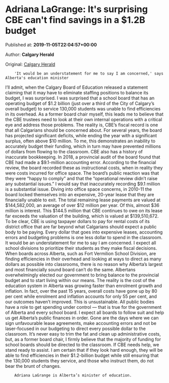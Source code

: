
# Adriana LaGrange: It's surprising CBE can't find savings in a $1.2B budget

Published at: **2019-11-05T22:04:57+00:00**

Author: **Calgary Herald**

Original: [Calgary Herald](https://calgaryherald.com/opinion/columnists/adriana-lagrange-its-surprising-cbe-cant-find-savings-in-a-1-2b-budget)


        'It would be an understatement for me to say I am concerned,' says Alberta's education minister
      
I’ll admit, when the Calgary Board of Education released a statement claiming that it may have to eliminate staffing positions to balance its budget, I was surprised.
I was surprised that a school board that has an operating budget of $1.2 billion (just over a third of the City of Calgary’s overall budget) to service 130,000 students was unable to find efficiencies in its overhead. As a former board chair myself, this leads me to believe that the CBE trustees need to look at their own internal operations with a critical eye and address those problems.
The reality is, CBE’s fiscal record is one that all Calgarians should be concerned about. For several years, the board has projected significant deficits, while ending the year with a significant surplus, often above $10 million. To me, this demonstrates an inability to accurately budget their funding, which in turn may have prevented millions of dollars from flowing to the classroom.
CBE also has a history of inaccurate bookkeeping. In 2018, a provincial audit of the board found that CBE had made a $9.1-million accounting error. According to the financial review, the board recorded these as instructional costs, when in reality they were costs incurred for office space. The board’s public reaction was that they were “happy to comply” and that the “operational review didn’t raise any substantial issues.” I would say that inaccurately recording $9.1 million is a substantial issue.
Diving into office space concerns, in 2010-11 the board locked themselves into an expensive, 20-year lease that they are financially unable to exit. The total remaining lease payments are valued at $144,582,000, an average of over $12 million per year. Of this, almost $36 million is interest. This $144.5 million that CBE continues to owe on its lease far exceeds the valuation of the building, which is valued at $139,510,672. To be clear, CBE is using taxpayer dollars to pay for rental costs of its district office that are far beyond what Calgarians should expect a public body to be paying. Every dollar that goes into expensive leases, accounting errors and budgeting problems is one less dollar to spend in the classroom.
It would be an understatement for me to say I am concerned.
I expect all school divisions to prioritize their students as they make fiscal decisions. When boards across Alberta, such as Fort Vermilion School Division, are finding efficiencies in their overhead and looking at ways to direct as many dollars as possible into classrooms, there is no reason why Alberta’s largest and most financially sound board can’t do the same.
Albertans overwhelmingly elected our government to bring balance to the provincial budget and to start living within our means. The reality is the cost of the education system in Alberta was growing faster than enrolment growth and inflation. In fact, over the past 15 years, overall costs have gone up by 80 per cent while enrolment and inflation accounts for only 55 per cent, and our outcomes haven’t improved. This is unsustainable. All public bodies have a role to get spending under control — that is true for the government of Alberta and every school board.
I expect all boards to follow suit and help us get Alberta’s public finances in order. Gone are the days where we can sign unfavourable lease agreements, make accounting errors and not be laser-focused in our budgeting to direct every possible dollar to the classroom. It’s never easy to trim the fat and clean up administrative costs, but, as a former board chair, I firmly believe that the majority of funding for school boards should be directed to the classroom.
If CBE needs help, we stand ready to assist. I am certain that if they look hard enough, they will be able to find efficiencies in their $1.2-billion budget while still ensuring that the 130,000 students they service, and those who instruct them, do not bear the brunt of changes.

        Adriana LaGrange is Alberta’s minister of education.
      
